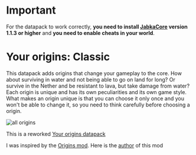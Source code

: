 # Important
For the datapack to work correctly, **you need to install [JabkaCore](https://modrinth.com/datapack/jabkacore) version 1.1.3 or higher** and **you need to enable cheats in your world**.

# Your origins: Classic
This datapack adds origins that change your gameplay to the core. How about surviving in water and not being able to go on land for long? Or survive in the Nether and be resistant to lava, but take damage from water? Each origin is unique and has its own peculiarities and its own game style. What makes an origin unique is that you can choose it only once and you won't be able to change it, so you need to think carefully before choosing a origin.

![all origins](https://cdn.modrinth.com/data/QzIUHBDk/images/a17e1f4adaed7b95d56b308b3a8b327d562481a5.gif)

This is a reworked [Your origins datapack](https://modrinth.com/datapack/your-origins)

I was inspired by the [Origins mod](https://modrinth.com/mod/origins). Here is the [author](https://modrinth.com/user/Apace) of this mod
